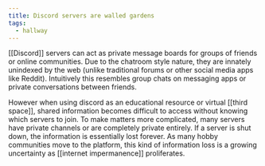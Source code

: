 ```yaml
---
title: Discord servers are walled gardens
tags:
  - hallway
---
```

[[Discord]] servers can act as private message boards for groups of friends or online communities. Due to the chatroom style nature, they are innately unindexed by the web (unlike traditional forums or other social media apps like Reddit). Intuitively this resembles group chats on messaging apps or private conversations between friends.

However when using discord as an educational resource or virtual [[third space]], shared information becomes difficult to access without knowing which servers to join. To make matters more complicated, many servers have private channels or are completely private entirely. If a server is shut down, the information is essentially lost forever. As many hobby communities move to the platform, this kind of information loss is a growing uncertainty as [[internet impermanence]] proliferates.